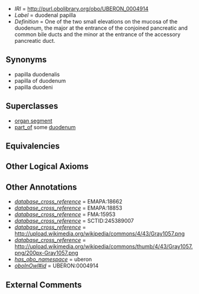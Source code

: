  * *IRI* = http://purl.obolibrary.org/obo/UBERON_0004914
 * *Label* = duodenal papilla
 * *Definition* = One of the two small elevations on the mucosa of the duodenum, the major at the entrance of the conjoined pancreatic and common bile ducts and the minor at the entrance of the accessory pancreatic duct.

## Synonyms

 * papilla duodenalis
 * papilla of duodenum
 * papilla duodeni

## Superclasses

 * [organ segment](../../UBERON/63/UBERON_0000063.md)
 * [part_of](../../BFO/50/BFO_0000050.md) some [duodenum](../../UBERON/14/UBERON_0002114.md)

## Equivalencies


## Other Logical Axioms


## Other Annotations

 * *[database_cross_reference](../../ef/oboInOwl#hasDbXref.md)* = EMAPA:18662
 * *[database_cross_reference](../../ef/oboInOwl#hasDbXref.md)* = EMAPA:18853
 * *[database_cross_reference](../../ef/oboInOwl#hasDbXref.md)* = FMA:15953
 * *[database_cross_reference](../../ef/oboInOwl#hasDbXref.md)* = SCTID:245389007
 * *[database_cross_reference](../../ef/oboInOwl#hasDbXref.md)* = http://upload.wikimedia.org/wikipedia/commons/4/43/Gray1057.png
 * *[database_cross_reference](../../ef/oboInOwl#hasDbXref.md)* = http://upload.wikimedia.org/wikipedia/commons/thumb/4/43/Gray1057.png/200px-Gray1057.png
 * *[has_obo_namespace](../../ce/oboInOwl#hasOBONamespace.md)* = uberon
 * *[oboInOwl#id](../../id/oboInOwl#id.md)* = UBERON:0004914

## External Comments

